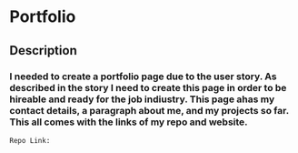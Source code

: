 # Portfolio 

## Description
### I needed to create a portfolio page due to the user story. As described in the story I need to create this page in order to be hireable and ready for the job indiustry. This page ahas my contact details, a paragraph about me, and my projects so far. This all comes with the links of my repo and website.

```
Repo Link:

```
